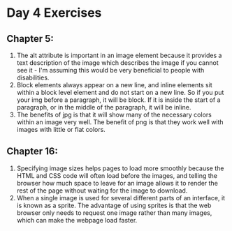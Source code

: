 # Day 4 Exercises

## Chapter 5:  

1. The alt attribute is important in an image element because it provides a text description of the image which describes the image if you cannot see it - I'm assuming this would be very beneficial to people with disabilities.  
2. Block elements always appear on a new line, and inline elements sit within a block level element and do not start on a new line. So if you put your img before a paragraph, it will be block. If it is inside the start of a paragraph, or in the middle of the paragraph, it will be inline.  
3. The benefits of jpg is that it will show many of the necessary colors within an image very well. The benefit of png is that they work well with images with little or flat colors.  

## Chapter 16:  
1. Specifying image sizes helps pages to load more smoothly because the HTML and CSS code will often load before the images, and telling the browser how much space to leave for an image allows it to render the rest of the page without waiting for the image to download.  
2. When a single image is used for several different parts of an interface, it is known as a sprite. The advantage of using sprites is that the web browser only needs to request one image rather than many images, which can make the webpage load faster.
